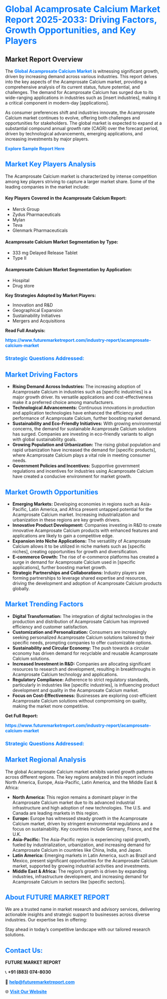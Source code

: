 <h1 style="color: #007BFF;">Global Acamprosate Calcium Market Report 2025-2033: Driving Factors, Growth Opportunities, and Key Players</h1>

<section id="overview">
<h2>Market Report Overview</h2>
<p>The <a href="https://www.futuremarketreport.com/industry-report/acamprosate-calcium-market" style="color: #007BFF; text-decoration: none;"><strong>Global Acamprosate Calcium Market</strong></a> is witnessing significant growth, driven by increasing demand across various industries. This report delves into the key aspects of the Acamprosate Calcium market, providing a comprehensive analysis of its current status, future potential, and challenges. The demand for Acamprosate Calcium has surged due to its wide-ranging applications in industries such as [insert industries], making it a critical component in modern-day [applications].</p>
<p>As consumer preferences shift and industries innovate, the Acamprosate Calcium market continues to evolve, offering both challenges and opportunities for stakeholders. The global market is expected to expand at a substantial compound annual growth rate (CAGR) over the forecast period, driven by technological advancements, emerging applications, and increasing investments by major players.</p>
</section>

<section id="overview">
<p><a href="https://www.futuremarketreport.com/request-sample/reportId=92349" style="color: #007BFF; text-decoration: none;"><strong>Explore Sample Report Here</strong></a></p>
</section>

<section id="key-players">
<h2 style="color: #007BFF;">Market Key Players Analysis</h2>
<p>The Acamprosate Calcium market is characterized by intense competition among key players striving to capture a larger market share. Some of the leading companies in the market include:</p>
<h4>Key Players Covered in the Acamprosate Calcium Report:</h4>
<ul><li>Merck Group</li><li>Zydus Pharmaceuticals</li><li>Mylan</li><li>Teva</li><li>Glenmark Pharmaceuticals</li></ul>
<h4>Acamprosate Calcium Market Segmentation by Type:</h4>
<ul><li>333 mg Delayed Release Tablet</li><li>Type II</li></ul>

<h4>Acamprosate Calcium Market Segmentation by Application:</h4>
<ul><li>Hospital</li><li>Drug store</li></ul>
<p><strong>Key Strategies Adopted by Market Players:</strong></p>
<ul>
<li>Innovation and R&D</li>
<li>Geographical Expansion</li>
<li>Sustainability Initiatives</li>
<li>Mergers and Acquisitions</li>
</ul>
</section>

<section>
<p><strong>Read Full Analysis: </strong></p><a href="https://www.futuremarketreport.com/industry-report/acamprosate-calcium-market" style="color: #007BFF; text-decoration: none;"><strong>https://www.futuremarketreport.com/industry-report/acamprosate-calcium-market</strong></a>
<h3 style="color: #007BFF;">Strategic Questions Addressed:</h3>
</section>

<section id="driving-factors">
<h2 style="color: #007BFF;">Market Driving Factors</h2>
<ul>
<li><strong>Rising Demand Across Industries:</strong> The increasing adoption of Acamprosate Calcium in industries such as [specific industries] is a major growth driver. Its versatile applications and cost-effectiveness make it a preferred choice among manufacturers.</li>
<li><strong>Technological Advancements:</strong> Continuous innovations in production and application technologies have enhanced the efficiency and performance of Acamprosate Calcium, further boosting market demand.</li>
<li><strong>Sustainability and Eco-Friendly Initiatives:</strong> With growing environmental concerns, the demand for sustainable Acamprosate Calcium solutions has surged. Companies are investing in eco-friendly variants to align with global sustainability goals.</li>
<li><strong>Growing Population and Urbanization:</strong> The rising global population and rapid urbanization have increased the demand for [specific products], where Acamprosate Calcium plays a vital role in meeting consumer needs.</li>
<li><strong>Government Policies and Incentives:</strong> Supportive government regulations and incentives for industries using Acamprosate Calcium have created a conducive environment for market growth.</li>
</ul>
</section>

<section id="growth-opportunities">
<h2 style="color: #007BFF;">Market Growth Opportunities</h2>
<ul>
<li><strong>Emerging Markets:</strong> Developing economies in regions such as Asia-Pacific, Latin America, and Africa present untapped potential for the Acamprosate Calcium market. Increasing industrialization and urbanization in these regions are key growth drivers.</li>
<li><strong>Innovative Product Development:</strong> Companies investing in R&D to create innovative Acamprosate Calcium products with enhanced features and applications are likely to gain a competitive edge.</li>
<li><strong>Expansion into Niche Applications:</strong> The versatility of Acamprosate Calcium allows it to be utilized in niche markets such as [specific niches], creating opportunities for growth and diversification.</li>
<li><strong>E-commerce Growth:</strong> The rise of e-commerce platforms has created a surge in demand for Acamprosate Calcium used in [specific applications], further boosting market growth.</li>
<li><strong>Strategic Partnerships and Collaborations:</strong> Industry players are forming partnerships to leverage shared expertise and resources, driving the development and adoption of Acamprosate Calcium products globally.</li>
</ul>
</section>

<section id="trending-factors">
<h2 style="color: #007BFF;">Market Trending Factors</h2>
<ul>
<li><strong>Digital Transformation:</strong> The integration of digital technologies in the production and distribution of Acamprosate Calcium has improved efficiency and customer satisfaction.</li>
<li><strong>Customization and Personalization:</strong> Consumers are increasingly seeking personalized Acamprosate Calcium solutions tailored to their specific needs, prompting companies to offer customizable options.</li>
<li><strong>Sustainability and Circular Economy:</strong> The push towards a circular economy has driven demand for recyclable and reusable Acamprosate Calcium solutions.</li>
<li><strong>Increased Investment in R&D:</strong> Companies are allocating significant resources to research and development, resulting in breakthroughs in Acamprosate Calcium technology and applications.</li>
<li><strong>Regulatory Compliance:</strong> Adherence to strict regulatory standards, particularly in industries like [specific industries], is influencing product development and quality in the Acamprosate Calcium market.</li>
<li><strong>Focus on Cost-Effectiveness:</strong> Businesses are exploring cost-efficient Acamprosate Calcium solutions without compromising on quality, making the market more competitive.</li>
</ul>
</section>

<section>
<p><strong>Get Full Report: </strong></p><a href="https://www.futuremarketreport.com/industry-report/acamprosate-calcium-market" style="color: #007BFF; text-decoration: none;"><strong>https://www.futuremarketreport.com/industry-report/acamprosate-calcium-market</strong></a>
<h3 style="color: #007BFF;">Strategic Questions Addressed:</h3>
</section>


<section id="regional-analysis">
<h2 style="color: #007BFF;">Market Regional Analysis</h2>
<p>The global Acamprosate Calcium market exhibits varied growth patterns across different regions. The key regions analyzed in this report include North America, Europe, Asia-Pacific, Latin America, and the Middle East & Africa:</p>
<ul>
<li><strong>North America:</strong> This region remains a dominant player in the Acamprosate Calcium market due to its advanced industrial infrastructure and high adoption of new technologies. The U.S. and Canada are leading markets in this region.</li>
<li><strong>Europe:</strong> Europe has witnessed steady growth in the Acamprosate Calcium market, driven by stringent environmental regulations and a focus on sustainability. Key countries include Germany, France, and the U.K.</li>
<li><strong>Asia-Pacific:</strong> The Asia-Pacific region is experiencing rapid growth, fueled by industrialization, urbanization, and increasing demand for Acamprosate Calcium in countries like China, India, and Japan.</li>
<li><strong>Latin America:</strong> Emerging markets in Latin America, such as Brazil and Mexico, present significant opportunities for the Acamprosate Calcium market, supported by growing industrial activities and investments.</li>
<li><strong>Middle East & Africa:</strong> The region’s growth is driven by expanding industries, infrastructure development, and increasing demand for Acamprosate Calcium in sectors like [specific sectors].</li>
</ul>
</section>

<footer>
<h2 style="color: #007BFF;">About FUTURE MARKET REPORT</h2>
<p>We are a trusted name in market research and advisory services, delivering actionable insights and strategic support to businesses across diverse industries. Our expertise lies in offering:</p>

<p>Stay ahead in today’s competitive landscape with our tailored research solutions.</p>

<h2 style="color: #007BFF;">Contact Us:</h2>
<p><strong>FUTURE MARKET REPORT</strong></p>
<p>📞 <strong>+91 (883) 074-8030</strong></p>
<p>📧 <strong><a href="mailto:help@futuremarketreport.com" style="color: #007BFF;">help@futuremarketreport.com</a></strong></p>
<p>🌐 <strong><a href="https://www.futuremarketreport.com/" style="color: #007BFF;">Visit Our Website</a></strong></p>
</footer>